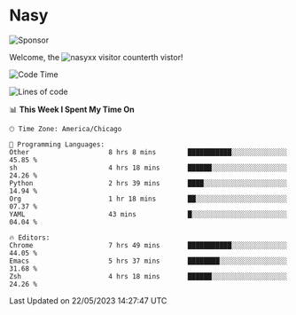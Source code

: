 # Nasy

<!--
<p align="center">
<img height="200" src="https://github-readme-stats.vercel.app/api?username=nasyxx&count_private=true&show_icons=true&theme=dracula&include_all_commits=true"/>
<img height="200" src="https://github-readme-stats.vercel.app/api/top-langs/?username=nasyxx&theme=dracula&hide=html,jupyter+notebook&count_private=true&show_icons=true"/>
</p>

  
----------------
-->

![Sponsor](https://img.shields.io/static/v1.svg?label=Sponsor&message=%E2%9D%A4&logo=GitHub&style=flat&color=pink)
 
Welcome, the ![nasyxx visitor counter](https://count.getloli.com/get/@nasyxx?theme=rule34)th vistor!
 
<!--START_SECTION:waka-->
![Code Time](http://img.shields.io/badge/Code%20Time-3%2C534%20hrs%2038%20mins-blue)

![Lines of code](https://img.shields.io/badge/From%20Hello%20World%20I%27ve%20Written-6.2%20million%20lines%20of%20code-blue)

📊 **This Week I Spent My Time On** 

```text
🕑︎ Time Zone: America/Chicago

💬 Programming Languages: 
Other                    8 hrs 8 mins        ███████████░░░░░░░░░░░░░░   45.85 % 
sh                       4 hrs 18 mins       ██████░░░░░░░░░░░░░░░░░░░   24.26 % 
Python                   2 hrs 39 mins       ████░░░░░░░░░░░░░░░░░░░░░   14.94 % 
Org                      1 hr 18 mins        ██░░░░░░░░░░░░░░░░░░░░░░░   07.37 % 
YAML                     43 mins             █░░░░░░░░░░░░░░░░░░░░░░░░   04.04 % 

🔥 Editors: 
Chrome                   7 hrs 49 mins       ███████████░░░░░░░░░░░░░░   44.05 % 
Emacs                    5 hrs 37 mins       ████████░░░░░░░░░░░░░░░░░   31.68 % 
Zsh                      4 hrs 18 mins       ██████░░░░░░░░░░░░░░░░░░░   24.26 % 
```


 Last Updated on 22/05/2023 14:27:47 UTC
<!--END_SECTION:waka-->

<!-- ![visitors](https://visitor-badge.laobi.icu/badge?page_id=nasyxx.nasyxx) -->
